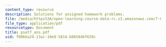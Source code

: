 ```yaml
---
content_type: resource
description: Solutions for assigned homework problems.
file: /media/https%3A/open-learning-course-data-rc.s3.amazonaws.com/7-03-genetics-fall-2004/f00bba2413ac10e95814b86584bf639c_pset7_ans.pdf
file_type: application/pdf
resourcetype: Document
title: pset7_ans.pdf
uid: f00bba24-13ac-10e9-5814-b86584bf639c
---
```

